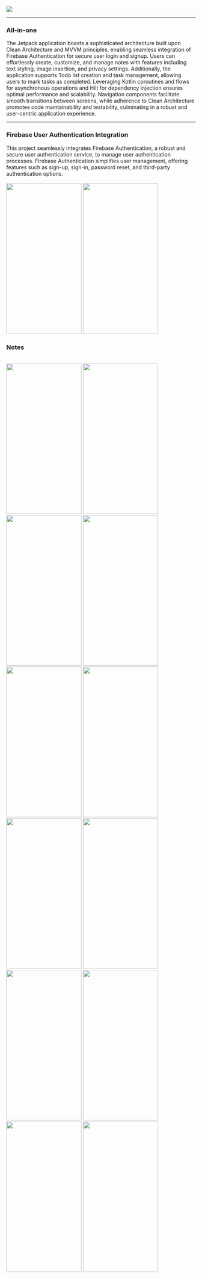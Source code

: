 <img 
src = "https://github.com/Adnan4456/NoteBook/assets/82003540/6b59c268-8f8b-4c19-a3d1-3ad4c5417791" >

<hr>

### All-in-one

The Jetpack application boasts a sophisticated architecture built upon Clean Architecture and MVVM principles, enabling seamless integration of Firebase Authentication for secure user login and signup. Users can effortlessly create, customize, and manage notes with features including text styling, image insertion, and privacy settings. Additionally, the application supports Todo list creation and task management, allowing users to mark tasks as completed. Leveraging Kotlin coroutines and flows for asynchronous operations and Hilt for dependency injection ensures optimal performance and scalability. Navigation components facilitate smooth transitions between screens, while adherence to Clean Architecture promotes code maintainability and testability, culminating in a robust and user-centric application experience.

<hr>

### Firebase User Authentication Integration
This project seamlessly integrates Firebase Authentication, a robust and secure user authentication service, to manage user authentication processes. Firebase Authentication simplifies user management, offering features such as sign-up, sign-in, password reset, and third-party authentication options.
<br>
<br>
<img
  src = "https://github.com/Adnan4456/NoteBook/assets/82003540/06ab5d94-3284-4a4f-a9a5-9ca982d50201" 
  width="200" height="400" >   <img  
    src = "https://github.com/Adnan4456/NoteBook/assets/82003540/9cebbf75-4c85-40f2-bfe6-9721c7acec69"    
                                 width="200" height="400" >
 ### Notes 
<br>
      <img  
    src = "https://github.com/Adnan4456/NoteBook/assets/82003540/f203f004-9d21-49eb-a262-180d2c24452c"    
                                 width="200" height="400" > <img  
      src = "https://github.com/Adnan4456/NoteBook/assets/82003540/3e6dbf24-79e1-445e-932c-ed36c53c1396"    
                                 width="200" height="400" >         <img  
      src = "https://github.com/Adnan4456/NoteBook/assets/82003540/2cd2a6aa-6bbe-4848-9f2a-39d5c9168a56"    
                                 width="200" height="400" >       <img  
      src = "https://github.com/Adnan4456/NoteBook/assets/82003540/85e8f686-2f40-4c7b-955e-548cb0d5eaa3"    
                                 width="200" height="400" >      <img  
      src = "https://github.com/Adnan4456/NoteBook/assets/82003540/3c2b14d4-aedb-4cbd-a64f-b99b8ffeb153"    
                                 width="200" height="400" > <img  
      src = "https://github.com/Adnan4456/NoteBook/assets/82003540/20c8bb30-b616-4b50-bdac-a202850afaf1"    
                                 width="200" height="400" > <img
     src = "https://github.com/Adnan4456/NoteBook/assets/82003540/53075820-81fa-404f-a26c-2f24437527a2"    
                                 width="200" height="400" >  <img
     src = "https://github.com/Adnan4456/NoteBook/assets/82003540/161f6fe0-ce64-42a8-be01-a1b381972f83"    
                                 width="200" height="400" > <img
     src = "https://github.com/Adnan4456/NoteBook/assets/82003540/47786200-8c3a-4180-8155-26079aea7c60"    
                                 width="200" height="400" >  <img
     src = "https://github.com/Adnan4456/NoteBook/assets/82003540/ce1e80d9-fe99-404b-97fa-9cd2de71cc6f"    
                                 width="200" height="400" >  <img
     src = "https://github.com/Adnan4456/NoteBook/assets/82003540/37c53876-e700-4eb2-8357-1f2634917f7b"    
                                 width="200" height="400" >  <img
     src = "https://github.com/Adnan4456/NoteBook/assets/82003540/31f3e091-4943-41fd-b505-aa0a87476e92"    
                                 width="200" height="400" >
                              

